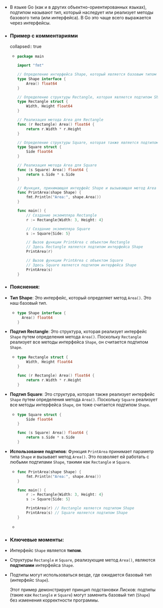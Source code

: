 - В языке Go (как и в других объектно-ориентированных языках), подтипом называют тип, который наследует или реализует методы базового типа (или интерфейса). В Go это чаще всего выражается через интерфейсы.
- ### Пример с комментариями
  collapsed:: true
	- ```go
	  package main
	  
	  import "fmt"
	  
	  // Определение интерфейса Shape, который является базовым типом
	  type Shape interface {
	      Area() float64
	  }
	  
	  // Определение структуры Rectangle, которая является подтипом Shape
	  type Rectangle struct {
	      Width, Height float64
	  }
	  
	  // Реализация метода Area для Rectangle
	  func (r Rectangle) Area() float64 {
	      return r.Width * r.Height
	  }
	  
	  // Определение структуры Square, которая также является подтипом Shape
	  type Square struct {
	      Side float64
	  }
	  
	  // Реализация метода Area для Square
	  func (s Square) Area() float64 {
	      return s.Side * s.Side
	  }
	  
	  // Функция, принимающая интерфейс Shape и вызывающая метод Area
	  func PrintArea(shape Shape) {
	      fmt.Println("Area:", shape.Area())
	  }
	  
	  func main() {
	      // Создание экземпляра Rectangle
	      r := Rectangle{Width: 3, Height: 4}
	  
	      // Создание экземпляра Square
	      s := Square{Side: 5}
	  
	      // Вызов функции PrintArea с объектом Rectangle
	      // Здесь Rectangle является подтипом интерфейса Shape
	      PrintArea(r)
	  
	      // Вызов функции PrintArea с объектом Square
	      // Здесь Square является подтипом интерфейса Shape
	      PrintArea(s)
	  }
	  
	  ```
- ### Пояснения:
- **Тип Shape**: Это интерфейс, который определяет метод `Area()`. Это наш базовый тип.
	- ```go
	  type Shape interface {
	    Area() float64
	  }
	  ```
- **Подтип Rectangle**: Это структура, которая реализует интерфейс `Shape` путем определения метода `Area()`. Поскольку `Rectangle` реализует все методы интерфейса `Shape`, он считается подтипом `Shape`.
	- ```go
	  type Rectangle struct {
	      Width, Height float64
	  }
	  
	  func (r Rectangle) Area() float64 {
	      return r.Width * r.Height
	  }
	  
	  ```
- **Подтип Square**: Это структура, которая также реализует интерфейс `Shape` путем определения метода `Area()`. Поскольку `Square` реализует все методы интерфейса `Shape`, он тоже считается подтипом `Shape`.
	- ```go
	  type Square struct {
	      Side float64
	  }
	  
	  func (s Square) Area() float64 {
	      return s.Side * s.Side
	  }
	  
	  ```
- **Использование подтипов**: Функция `PrintArea` принимает параметр типа `Shape` и вызывает метод `Area()`. Это позволяет ей работать с любыми подтипами `Shape`, такими как `Rectangle` и `Square`.
	- ```go
	  func PrintArea(shape Shape) {
	      fmt.Println("Area:", shape.Area())
	  }
	  
	  func main() {
	      r := Rectangle{Width: 3, Height: 4}
	      s := Square{Side: 5}
	  
	      PrintArea(r) // Rectangle является подтипом Shape
	      PrintArea(s) // Square является подтипом Shape
	  }
	  
	  ```
	-
- ### Ключевые моменты:
- Интерфейс `Shape` является **типом**.
- Структуры `Rectangle` и `Square`, реализующие метод `Area()`, являются **подтипами** интерфейса `Shape`.
- Подтипы могут использоваться везде, где ожидается базовый тип (интерфейс `Shape`).
  
  Этот пример демонстрирует принцип подстановки Лисков: подтипы (такие как `Rectangle` и `Square`) могут заменить базовый тип (`Shape`) без изменения корректности программы.